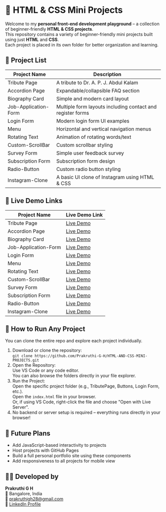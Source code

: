 # 🎨 HTML & CSS Mini Projects

Welcome to my **personal front-end development playground** – a collection of beginner-friendly **HTML & CSS projects**.  
This repository contains a variety of beginner-friendly mini projects built using just **HTML** and **CSS**.  
Each project is placed in its own folder for better organization and learning.

## 📁 Project List

| Project Name         | Description                                  |
|----------------------|----------------------------------------------|
| Tribute Page         | A tribute to Dr. A. P. J. Abdul Kalam         |
| Accordion Page       | Expandable/collapsible FAQ section           |
| Biography Card       | Simple and modern card layout                 |
| Job-Application-Form | Multiple form layouts including contact and register forms|
| Login Form           | Modern login form UI examples                              |
| Menu                 | Horizontal and vertical navigation menus           |
| Rotating Text        | Animation of rotating words/text             |
| Custom-ScrollBar     | Custom scrollbar styling                     |
| Survey Form          | Simple user feedback survey                  |
| Subscription Form     |Subscription form design
| Radio-Button          |Custom radio button styling
| Instagram-Clone       |A basic UI clone of Instagram using HTML & CSS

## 🔗 Live Demo Links

| Project Name         | Live Demo Link                                                   |
|----------------------|-----------------------------------------------------------------|
| Tribute Page         | [Live Demo](https://prakruthi-g-h.github.io/HTML-AND-CSS-MINI-PROJECTS/Tribute%20Page/)         |
| Accordion Page           | [Live Demo](https://prakruthi-g-h.github.io/HTML-AND-CSS-MINI-PROJECTS/Accordion%20Page/)    |
| Biography Card                 | [Live Demo](https://prakruthi-g-h.github.io/HTML-AND-CSS-MINI-PROJECTS/Card/)                 |
| Job-Application-Form                 | [Live Demo](https://prakruthi-g-h.github.io/HTML-AND-CSS-MINI-PROJECTS/Job-Application-Form/)                 |
| Login Form           |  [Live Demo](https://prakruthi-g-h.github.io/HTML-AND-CSS-MINI-PROJECTS/Login-Form)         |
| Menu                 | [Live Demo](https://prakruthi-g-h.github.io/HTML-AND-CSS-MINI-PROJECTS/Menu/)                 |
| Rotating Text        | [Live Demo](https://prakruthi-g-h.github.io/HTML-AND-CSS-MINI-PROJECTS/Rotating%20Text/)      |
| Custom-ScrollBar            | [Live Demo](https://prakruthi-g-h.github.io/HTML-AND-CSS-MINI-PROJECTS/ScrollBar/)            |
| Survey Form          | [Live Demo](https://prakruthi-g-h.github.io/HTML-AND-CSS-MINI-PROJECTS/Survey%20Form/)        |
| Subscription Form    | [Live Demo]( https://prakruthi-g-h.github.io/HTML-AND-CSS-MINI-PROJECTS/Subscription%20Form)
| Radio-Button         |  [Live Demo](https://prakruthi-g-h.github.io/HTML-AND-CSS-MINI-PROJECTS/RadioButton)
| Instagram-Clone      | [Live Demo](https://prakruthi-g-h.github.io/HTML-AND-CSS-MINI-PROJECTS/Instagram-Clone)

## 🚀 How to Run Any Project

You can clone the entire repo and explore each project individually.

1. Download or clone the repository:  
   `git clone https://github.com/Prakruthi-G-H/HTML-AND-CSS-MINI-PROJECTS.git`
2. Open the Repository:  
   Use VS Code or any code editor.  
   You can also browse the folders directly in your file explorer.
3. Run the Project:  
   Open the specific project folder (e.g., TributePage, Buttons, Login Form, etc.).  
   Open the `index.html` file in your browser.  
   Or, if using VS Code, right-click the file and choose "Open with Live Server".
4. No backend or server setup is required – everything runs directly in your browser!

## 🚧 Future Plans

- Add JavaScript-based interactivity to projects  
- Host projects with GitHub Pages  
- Build a full personal portfolio site using these components  
- Add responsiveness to all projects for mobile view

## 👩‍💻 Developed by

**Prakruthi G H**  
📍 Bangalore, India  
📧 prakruthigh28@gmail.com  
🔗 [LinkedIn Profile](https://www.linkedin.com/in/prakruthi-g-h)
